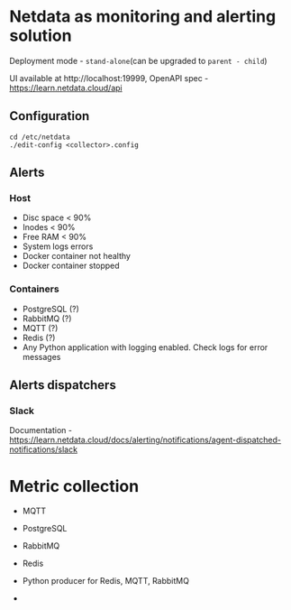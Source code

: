 # Netdata as monitoring and alerting solution

Deployment mode - `stand-alone`(can be upgraded to `parent - child`)

UI available at http://localhost:19999, OpenAPI spec - https://learn.netdata.cloud/api

## Configuration

```shell
cd /etc/netdata
./edit-config <collector>.config
```

## Alerts

### Host

- Disc space < 90%
- Inodes < 90%
- Free RAM < 90% 
- System logs errors
- Docker container not healthy
- Docker container stopped

### Containers

- PostgreSQL (?)
- RabbitMQ (?)
- MQTT (?)
- Redis (?)
- Any Python application with logging enabled. Check logs for error messages

## Alerts dispatchers

### Slack

Documentation - https://learn.netdata.cloud/docs/alerting/notifications/agent-dispatched-notifications/slack


# Metric collection
- MQTT
- PostgreSQL
- RabbitMQ
- Redis

- Python producer for Redis, MQTT, RabbitMQ
- 